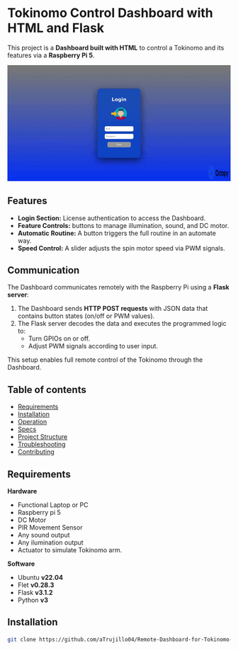 # Tokinomo Control Dashboard with HTML and Flask

This project is a **Dashboard built with HTML** to control a Tokinomo and its features via a **Raspberry Pi 5**.

![](/assets/dashboard.gif)

## Features

- **Login Section:** License authentication to access the Dashboard.  
- **Feature Controls:** buttons to manage illumination, sound, and DC motor.  
- **Automatic Routine:** A button triggers the full routine in an automate way.  
- **Speed Control:** A slider adjusts the spin motor speed via PWM signals.

## Communication

The Dashboard communicates remotely with the Raspberry Pi using a **Flask server**:

1. The Dashboard sends **HTTP POST requests** with JSON data that contains button states (on/off or PWM values).  
2. The Flask server decodes the data and executes the programmed logic to:
   - Turn GPIOs on or off.  
   - Adjust PWM signals according to user input.

This setup enables full remote control of the Tokinomo through the Dashboard.

## Table of contents
- [Requirements](#Requirements)
- [Installation](#Installation)
- [Operation](#Operation)
- [Specs](#Specs)
- [Project Structure](#Project-Structure)
- [Troubleshooting](#Troubleshooting)
- [Contributing](#Contributing)

## Requirements
**Hardware**
- Functional Laptop or PC
- Raspberry pi 5
- DC Motor
- PIR Movement Sensor
- Any sound output
- Any ilumination output
- Actuator to simulate Tokinomo arm.

**Software**
- Ubuntu **v22.04**
- Flet **v0.28.3**
- Flask **v3.1.2**
- Python **v3**

## Installation


```bash
git clone https://github.com/aTrujillo04/Remote-Dashboard-for-Tokinomo-in-Flet
```

